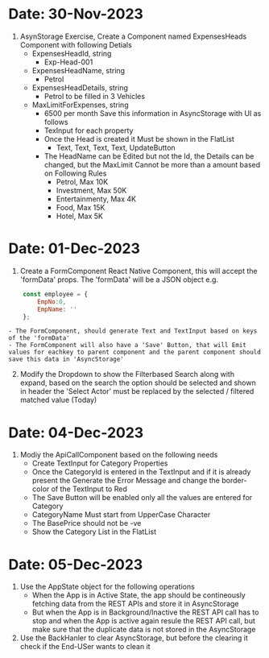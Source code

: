# Date: 30-Nov-2023

1. AsynStorage Exercise, Create a Component named ExpensesHeads Component with following Detials
    - ExpensesHeadId, string
        - Exp-Head-001
    - ExpensesHeadName, string
        - Petrol
    - ExpensesHeadDetails, string
        - Petrol to be filled in 3 Vehicles
    - MaxLimitForExpenses, string
        - 6500 per month
    Save this information in AsyncStorage with UI as follows
        - TexInput for each property
        - Once the Head is created it Must be shown in the FlatList
            - Text, Text, Text, Text, UpdateButton      
        - The HeadName can be Edited but not the Id, the Details can be changed, but the MaxLimit Cannot be more than a amount based on Following Rules
            - Petrol, Max 10K
            - Investment, Max 50K
            - Entertainmenty, Max 4K
            - Food, Max 15K
            - Hotel, Max 5K              


 # Date: 01-Dec-2023

 1. Create a FormComponent React Native Component, this will accept the 'formData' props. The 'formData' will be a JSON object e.g.
````javascript
    const employee = {
        EmpNo:0,
        EmpName: ''
    };
````
    - The FormComponent, should generate Text and TextInput based on keys of the 'formData'
    - The FormComponent will also have a 'Save' Button, that will Emit values for eachkey to parent component and the parent component should save this data in 'AsyncStorage' 

2. Modify the Dropdown to show the Filterbased Search along with expand, based on the search the option should be selected and shown in header the 'Select Actor' must be replaced by the selected / filtered matched value (Today) 



# Date: 04-Dec-2023

1. Modiy the ApiCallComponent based on the following needs
    - Create TextInput for Category Properties
    - Once the CategoryId is entered in the TextInput and if it is already present the Generate the Error Message and change the border-color of the TextInput to Red
    - The Save Button will be enabled only all the values are entered for Category
    - CategoryName Must start from UpperCase Character
    - The BasePrice should not be -ve
    - Show the Category List in the FlatList     

 # Date: 05-Dec-2023

 1. Use the AppState object for the following operations
    - When the App is in Active State, the app should be contineously fetching data from the REST APIs and store it in AsyncStorage
    - But when the App is in Background/Inactive the REST API call has to stop and when the App is active again resule the REST API call, but make sure that the duplicate data is not stored in the AsyncStorage
2. Use the BackHanler to clear AsyncStorage, but before the clearing it check if the End-USer wants to clean it          